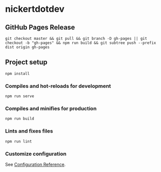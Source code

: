 # nickertdotdev

## GitHub Pages Release
```
git checkout master && git pull && git branch -D gh-pages || git checkout -b "gh-pages" && npm run build && git subtree push --prefix dist origin gh-pages
```

## Project setup
```
npm install
```

### Compiles and hot-reloads for development
```
npm run serve
```

### Compiles and minifies for production
```
npm run build
```

### Lints and fixes files
```
npm run lint
```

### Customize configuration
See [Configuration Reference](https://cli.vuejs.org/config/).
